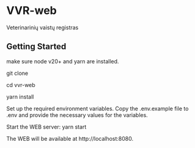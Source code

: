 # VVR-web
Veterinarinių vaistų registras
## Getting Started

make sure node v20+ and yarn are installed.

git clone

cd vvr-web

yarn install

Set up the required environment variables. Copy the .env.example file to .env and provide the necessary values for the variables.

Start the WEB server:
yarn start 

The WEB will be available at http://localhost:8080.
